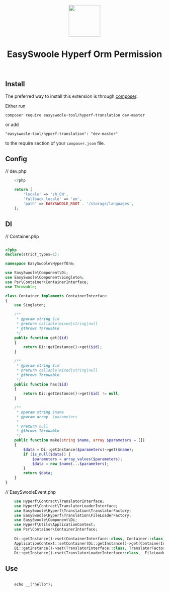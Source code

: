 <p align="center">
    <a href="https://www.easyswoole.com/" target="_blank">
        <img src="https://raw.githubusercontent.com/easy-swoole/easyswoole/3.x/easyswoole.png" height="100px">
    </a>
    <h1 align="center">EasySwoole Hyperf Orm Permission </h1>
    <br>
</p>

Install
------------

The preferred way to install this extension is through [composer](http://getcomposer.org/download/).

Either run

```
composer require easyswoole-tool/hyperf-translation dev-master
```

or add

```
"easyswoole-tool/hyperf-translation": "dev-master"
```
to the require section of your `composer.json` file.


Config
------------
// dev.php
```php
    <?php
    
    return [
        'locale' => 'zh_CN',
        'fallback_locale' => 'en',
        'path' => EASYSWOOLE_ROOT . '/storage/languages',
    ];

```

DI
------------
// Container.php

```php

<?php
declare(strict_types=1);

namespace EasySwoole\HyperfOrm;

use EasySwoole\Component\Di;
use EasySwoole\Component\Singleton;
use Psr\Container\ContainerInterface;
use Throwable;

class Container implements ContainerInterface
{
    use Singleton;

    /**
     * @param string $id
     * @return callable|mixed|string|null
     * @throws Throwable
     */
    public function get($id)
    {
        return Di::getInstance()->get($id);
    }

    /**
     * @param string $id
     * @return callable|mixed|string|null
     * @throws Throwable
     */
    public function has($id)
    {
        return Di::getInstance()->get($id) != null;
    }

    /**
     * @param string $name
     * @param array  $parameters
     *
     * @return null
     * @throws Throwable
     */
    public function make(string $name, array $parameters = [])
    {
        $data = Di::getInstance($parameters)->get($name);
        if (is_null($data)) {
            $parameters = array_values($parameters);
            $data = new $name(...$parameters);
        }
        return $data;
    }
}
```

// EasySwooleEvent.php
```php
    use Hyperf\Contract\TranslatorInterface;
    use Hyperf\Contract\TranslatorLoaderInterface;
    use EasySwoole\Hyperf\Translation\TranslatorFactory;
    use EasySwoole\Hyperf\Translation\FileLoaderFactory;
    use EasySwoole\Component\Di;
    use Hyperf\Utils\ApplicationContext;
    use Psr\Container\ContainerInterface;
    
    Di::getInstance()->set(ContainerInterface::class, Container::class);
    ApplicationContext::setContainer(Di::getInstance()->get(ContainerInterface::class));
    Di::getInstance()->set(TranslatorInterface::class, TranslatorFactory::class);
    Di::getInstance()->set(TranslatorLoaderInterface::class,  FileLoaderFactory::class, []);
```

Use
------

```

    echo __("hello");
```

